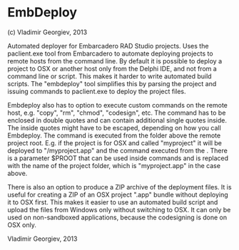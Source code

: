 EmbDeploy
=========

(c) Vladimir Georgiev, 2013

Automated deployer for Embarcadero RAD Studio projects.
Uses the paclient.exe tool from Embarcadero to automate deploying projects to remote hosts from the command line. By default it is possible to deploy a project to OSX or another host only from the Delphi IDE, and not from a command line or script. This makes it harder to write automated build scripts.
The "embdeploy" tool simplifies this by parsing the project and issuing commands to paclient.exe to deploy the project files.

Embdeploy also has to option to execute custom commands on the remote host, e.g. "copy", "rm", "chmod", "codesign", etc. The command has to be enclosed in double quotes and can contain additional single quotes inside. The inside quotes might have to be escaped, depending on how you call Embdeploy.
The command is executed from the folder above the remote project root. E.g. if the project is for OSX and called "myproject" it will be deployed to "<paclient profile folder>/myproject.app" and the command executed from the <paclient profile folder>.
There is a parameter $PROOT that can be used inside commands and is replaced with the name of the project folder, which is "myproject.app" in the case above.

There is also an option to produce a ZIP archive of the deployment files. It is useful for creating a ZIP of an OSX project ".app" bundle without deploying it to OSX first. This makes it easier to use an automated build script and upload the files from Windows only without switching to OSX. It can only be used on non-sandboxed applications, because the codesigning is done on OSX only.

Vladimir Georgiev, 2013